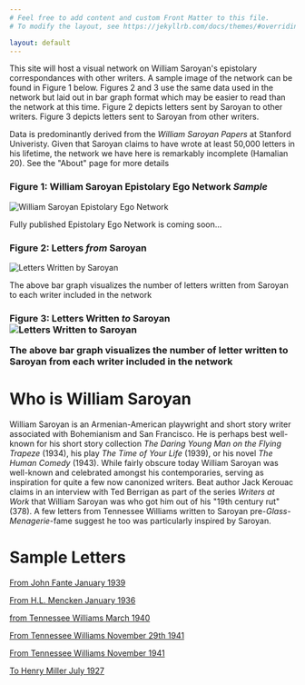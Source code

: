 ```yaml
---
# Feel free to add content and custom Front Matter to this file.
# To modify the layout, see https://jekyllrb.com/docs/themes/#overriding-theme-defaults

layout: default
---
```

<title>William Saroyan Epistolary Ego Network</title>

<p>This site will host a visual network on William Saroyan's epistolary correspondances with other writers. A sample image of the network can be found in Figure 1 below. Figures 2 and 3 use the same data used in the network but laid out in bar graph format which may be easier to read than the network at this time. Figure 2 depicts letters sent by Saroyan to other writers. Figure 3 depicts letters sent to Saroyan from other writers.</p>

<p>Data is predominantly derived from the <em>William Saroyan Papers</em> at Stanford Univeristy. Given that Saroyan claims to have wrote at least 50,000 letters in his lifetime, the network we have here is remarkably incomplete (Hamalian 20). See the "About" page for more details</p>


<h3>Figure 1: William Saroyan Epistolary Ego Network <em>Sample</em></h3>

<img src="../williamsaroyannetwork/assets/saroyan_epistolary_ego_network_bigger.png" alt="William Saroyan Epistolary Ego Network">
<p>Fully published Epistolary Ego Network is coming soon...</p>

<h3>Figure 2: Letters <em>from</em> Saroyan</h3>
<img src="../williamsaroyannetwork/assets/saroyan_letters_written.png" alt="Letters Written by Saroyan">
<p>The above bar graph visualizes the number of letters written from Saroyan to each writer included in the network</p>

<h3>Figure 3: Letters Written <em>to</em> Saroyan
<img src="../williamsaroyannetwork/assets/saroyan_letters_recieved.png" alt="Letters Written to Saroyan">
<p>The above bar graph visualizes the number of letter written to Saroyan from each writer included in the network

<h1>Who is William Saroyan</h1>
<p>William Saroyan is an Armenian-American playwright and short story writer associated with Bohemianism and San Francisco. He is perhaps best well-known for his short story collection <em>The Daring Young Man on the Flying Trapeze</em> (1934), his play <em>The Time of Your Life</em> (1939), or his novel <em>The Human Comedy</em> (1943). While fairly obscure today William Saroyan was well-known and celebrated amongst his contemporaries, serving as inspiration for quite a few now canonized writers. Beat author Jack Kerouac claims in an interview with Ted Berrigan as part of the series <em>Writers at Work</em> that William Saroyan was who got him out of his "19th century rut" (378). A few letters from Tennessee Williams written to Saroyan pre-<em>Glass-Menagerie</em>-fame suggest he too was particularly inspired by Saroyan.</p>

<h1>Sample Letters</h1>
<p>
    <a href="../GitHub/williamsaroyannetwork/_texts/From_John_Fante_January_1939.pdf">From John Fante January 1939</a>
</p>
<p>
    <a href="../GitHub/williamsaroyannetwork/_texts/From_Mencken_January_1936.pdf">From H.L. Mencken January 1936</a>
</p>
<p>
    <a href="../GitHub/williamsaroyannetwork/_texts/From_Tennessee_Williams_March_1940.pdf">from Tennessee Williams March 1940</a>
</p>
<p>
    <a href="../GitHub/williamsaroyannetwork/_texts/From_Tennessee_Williams_November_29_1941.pdf">From Tennessee Williams November 29th 1941</a>
</p>
<p>
    <a href="../GitHub/williamsaroyannetwork/_texts/From_Tennessee_Williams_November_1941.pdf">From Tennessee Williams November 1941</a>
</p>
<p>
    <a href="../GitHub/williamsaroyannetwork/_texts/To_Henry_Miller_July_1927.pdf">To Henry Miller July 1927</a>
</p>